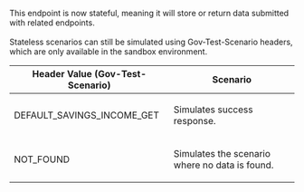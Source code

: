 <p>This endpoint is now stateful, meaning it will store or return data submitted with related endpoints. <br><br>Stateless scenarios can still be simulated using Gov-Test-Scenario headers, which are only available in the sandbox environment.</p>
<table>
    <thead>
        <tr>
            <th>Header Value (Gov-Test-Scenario)</th>
            <th>Scenario</th>
        </tr>
    </thead>
    <tbody>
        <tr>
            <td><p>DEFAULT_SAVINGS_INCOME_GET</p></td>
            <td><p>Simulates success response.</p></td>
        </tr>
        <tr>
            <td><p>NOT_FOUND</p></td>
            <td><p>Simulates the scenario where no data is found.</p></td>
        </tr>
    </tbody>
</table>
